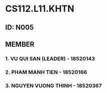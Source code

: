 # CS112.L11.KHTN
## ID: N005
## MEMBER
### 1. VU QUI SAN (LEADER) - 18520143
### 2. PHAM MANH TIEN - 18520166
### 3. NGUYEN VUONG THINH - 18520367
